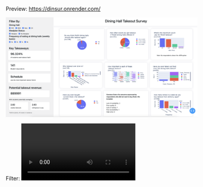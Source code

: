 Preview: https://dinsur.onrender.com/

![Image](https://github.com/HSHSHSHSHSHSHSHSHSHS/residence-survey/blob/main/img1.png)

Filter:
![](https://github.com/HSHSHSHSHSHSHSHSHSHS/residence-survey/blob/main/filterdash.mov)
